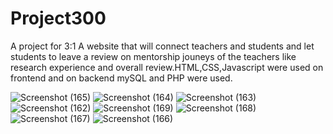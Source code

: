 # Project300
A project for 3:1
A website that will connect teachers and students and let students to leave a review on mentorship jouneys of the teachers like research experience and overall review.HTML,CSS,Javascript were used on frontend and on backend mySQL and PHP were used.






![Screenshot (165)](https://github.com/CallmeLowkey/Project300/assets/170498656/e98de599-49e4-46c5-a268-aed410d6076a)
![Screenshot (164)](https://github.com/CallmeLowkey/Project300/assets/170498656/8cc067b8-9550-442d-9808-b7d32ec28aa9)
![Screenshot (163)](https://github.com/CallmeLowkey/Project300/assets/170498656/a59f81b0-f0d0-48b9-999a-acd660721530)
![Screenshot (162)](https://github.com/CallmeLowkey/Project300/assets/170498656/f5ed8126-ce58-4756-ac1b-4eb1169fbf8e)
![Screenshot (169)](https://github.com/CallmeLowkey/Project300/assets/170498656/bc418af2-a410-4d6d-8d66-9603486486e8)
![Screenshot (168)](https://github.com/CallmeLowkey/Project300/assets/170498656/e73ab012-f155-4784-bd76-d82bcfd9bfe9)
![Screenshot (167)](https://github.com/CallmeLowkey/Project300/assets/170498656/5ae69b0a-54d6-4f10-8133-42f45cd9fd22)
![Screenshot (166)](https://github.com/CallmeLowkey/Project300/assets/170498656/9a63bebf-fe1c-494a-81fe-2aba863ea119)
